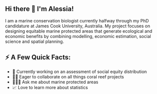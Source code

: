 ## Hi there 👋 I'm Alessia!

I am a marine conservation biologist currently halfway through my PhD candidature at James Cook University, Australia. My project focuses on designing equitable marine protected areas that generate ecological and economic benefits by combining modelling, economic estimation, social science and spatial planning.  

## ⚡️ A Few Quick Facts:

- 🔭 Currently working on an assessment of social equity distribution
- 👯‍♀️ Eager to collaborate on all things coral reef projects
- 🙋🏻‍♀️ Ask me about marine protected areas
- 📈 Love to learn more about statistics
